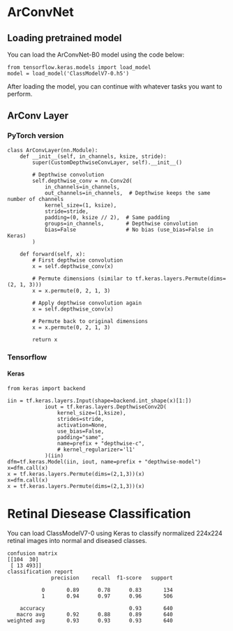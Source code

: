 # ArConvNet

## Loading pretrained model
You can load the ArConvNet-B0 model using the code below:
```
from tensorflow.keras.models import load_model
model = load_model('ClassModelV7-0.h5')
```
After loading the model, you can continue with whatever tasks you want to perform.

## ArConv Layer
### PyTorch version
```
class ArConvLayer(nn.Module):
    def __init__(self, in_channels, ksize, stride):
        super(CustomDepthwiseConvLayer, self).__init__()
        
        # Depthwise convolution
        self.depthwise_conv = nn.Conv2d(
            in_channels=in_channels,
            out_channels=in_channels,  # Depthwise keeps the same number of channels
            kernel_size=(1, ksize),
            stride=stride,
            padding=(0, ksize // 2),  # Same padding
            groups=in_channels,       # Depthwise convolution
            bias=False                # No bias (use_bias=False in Keras)
        )

    def forward(self, x):
        # First depthwise convolution
        x = self.depthwise_conv(x)
        
        # Permute dimensions (similar to tf.keras.layers.Permute(dims=(2, 1, 3)))
        x = x.permute(0, 2, 1, 3)
        
        # Apply depthwise convolution again
        x = self.depthwise_conv(x)
        
        # Permute back to original dimensions
        x = x.permute(0, 2, 1, 3)
        
        return x
```
### Tensorflow
#### Keras
```
from keras import backend

iin = tf.keras.layers.Input(shape=backend.int_shape(x)[1:])
            iout = tf.keras.layers.DepthwiseConv2D(
                kernel_size=(1,ksize),
                strides=stride,
                activation=None,
                use_bias=False,
                padding="same",
                name=prefix + "depthwise-c",
                # kernel_regularizer='l1'
            )(iin)
dfm=tf.keras.Model(iin, iout, name=prefix + "depthwise-model")
x=dfm.call(x)
x = tf.keras.layers.Permute(dims=(2,1,3))(x)
x=dfm.call(x)
x = tf.keras.layers.Permute(dims=(2,1,3))(x)
```

# Retinal Diesease Classification
You can load ClassModelV7-0 using Keras to classify normalized 224x224 retinal images into normal and diseased classes.
```
confusion matrix
[[104  30]
 [ 13 493]]
classification report
              precision    recall  f1-score   support

           0       0.89      0.78      0.83       134
           1       0.94      0.97      0.96       506

    accuracy                           0.93       640
   macro avg       0.92      0.88      0.89       640
weighted avg       0.93      0.93      0.93       640
```
